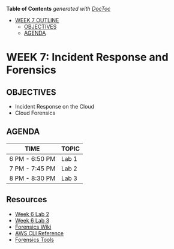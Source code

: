 <!-- START doctoc generated TOC please keep comment here to allow auto update -->
<!-- DON'T EDIT THIS SECTION, INSTEAD RE-RUN doctoc TO UPDATE -->
**Table of Contents**  *generated with [DocToc](https://github.com/thlorenz/doctoc)*

- [WEEK 7 OUTLINE](#week-7-outline)
  - [OBJECTIVES](#objectives)
  - [AGENDA](#agenda)

<!-- END doctoc generated TOC please keep comment here to allow auto update -->

# WEEK 7: Incident Response and Forensics

## OBJECTIVES
- Incident Response on the Cloud
- Cloud Forensics

## AGENDA
TIME | TOPIC
---|---
6 PM - 6:50 PM | Lab 1
7 PM - 7:45 PM | Lab 2
8 PM - 8:30 PM | Lab 3

## Resources
- [Week 6 Lab 2](../Week-6/labs/LAB-2.md)
- [Week 6 Lab 3](../Week-6/labs/LAB-3.md)
- [Forensics Wiki](http://forensicswiki.org/wiki/Main_Page)
- [AWS CLI Reference](http://docs.aws.amazon.com/cli/latest/reference/)
- [Forensics Tools](http://www.forensicswiki.org/wiki/Tools) 
